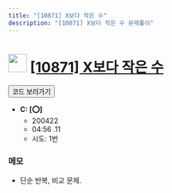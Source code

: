```yaml
---
title: "[10871] X보다 작은 수"
description: "[10871] X보다 작은 수 문제풀이"
---
```

<h1><img src="https://doky.space/assets/icpclev/b3.svg" height="37px"> <a href="http://icpc.me/10871">[10871] X보다 작은 수</a></h1>

<a href="https://github.com/DokySp/acmicpc-practice/tree/master/10871"><button class="btn btn-info">코드 보러가기</button></a>

- **C: [:o:]**
  - 200422
  - 04:56 .11 
  - 시도: 1번

### 메모
 - 단순 반복, 비교 문제.
